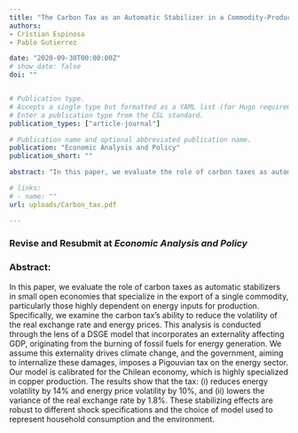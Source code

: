 ```yaml
---
title: "The Carbon Tax as an Automatic Stabilizer in a Commodity-Producing Small Open Economy"
authors:
- Cristian Espinosa
- Pablo Gutierrez

date: "2020-09-30T00:00:00Z"
# show_date: false
doi: ""


# Publication type.
# Accepts a single type but formatted as a YAML list (for Hugo requirements).
# Enter a publication type from the CSL standard.
publication_types: ["article-journal"]

# Publication name and optional abbreviated publication name.
publication: "Economic Analysis and Policy"
publication_short: ""

abstract: "In this paper, we evaluate the role of carbon taxes as automatic stabilizers in small open economies that specialize in the export of a single commodity, particularly those highly dependent on energy inputs for production. Specifically, we examine the carbon tax’s ability to reduce the volatility of the real exchange rate and energy prices. This analysis is conducted through the lens of a DSGE model that incorporates an externality affecting GDP, originating from the burning of fossil fuels for energy generation. We assume this externality drives climate change, and the government, aiming to internalize these damages, imposes a Pigouvian tax on the energy sector. Our model is calibrated for the Chilean economy, which is highly specialized in copper production. The results show that the tax: (i) reduces energy volatility by 14% and energy price volatility by 10%, and (ii) lowers the variance of the real exchange rate by 1.8%. These stabilizing effects are robust to different shock specifications and the choice of model used to represent household consumption and the environment."

# links:
# - name: ""
url: uploads/Carbon_tax.pdf

---
```

### Revise and Resubmit at *Economic Analysis and Policy*
&NewLine;
&NewLine;

### Abstract:

In this paper, we evaluate the role of carbon taxes as automatic stabilizers in small open economies that specialize in the export of a single commodity, particularly those highly dependent on energy inputs for production. Specifically, we examine the carbon tax’s ability to reduce the volatility of the real exchange rate and energy prices. This analysis is conducted through the lens of a DSGE model that incorporates an externality affecting GDP, originating from the burning of fossil fuels for energy generation. We assume this externality drives climate change, and the government, aiming to internalize these damages, imposes a Pigouvian tax on the energy sector. Our model is calibrated for the Chilean economy, which is highly specialized in copper production. The results show that the tax: (i) reduces energy volatility by 14% and energy price volatility by 10%, and (ii) lowers the variance of the real exchange rate by 1.8%. These stabilizing effects are robust to different shock specifications and the choice of model used to represent household consumption and the environment.


&NewLine;
&NewLine;
&NewLine;

